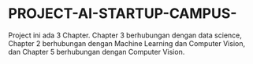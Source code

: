 # PROJECT-AI-STARTUP-CAMPUS-
Project ini ada 3 Chapter. Chapter 3 berhubungan dengan data science, Chapter 2 berhubungan dengan Machine Learning dan Computer Vision, dan Chapter 5 berhubungan dengan Computer Vision.
